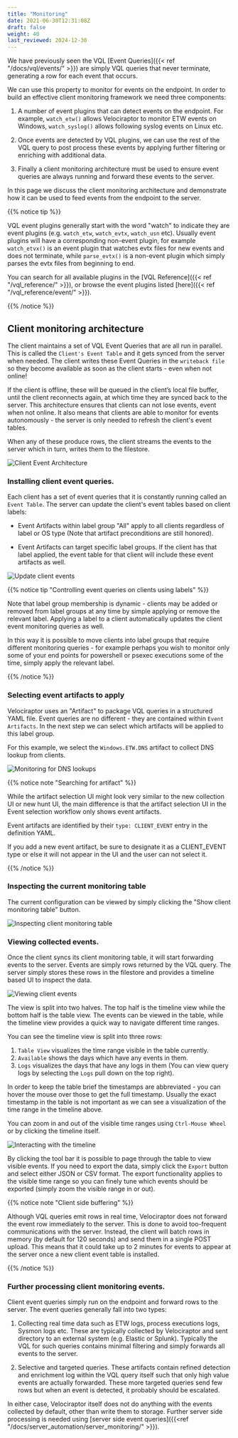 ```yaml
---
title: "Monitoring"
date: 2021-06-30T12:31:08Z
draft: false
weight: 40
last_reviewed: 2024-12-30
---
```


We have previously seen the VQL [Event Queries]({{< ref
"/docs/vql/events/" >}}) are simply VQL queries that never terminate,
generating a row for each event that occurs.

We can use this property to monitor for events on the endpoint. In
order to build an effective client monitoring framework we need three
components:

1. A number of event plugins that can detect events on the
   endpoint. For example, `watch_etw()` allows Velociraptor to monitor
   ETW events on Windows, `watch_syslog()` allows following syslog
   events on Linux etc.

2. Once events are detected by VQL plugins, we can use the rest of the
   VQL query to post process these events by applying further
   filtering or enriching with additional data.

3. Finally a client monitoring architecture must be used to ensure
   event queries are always running and forward these events to the
   server.

In this page we discuss the client monitoring architecture and
demonstrate how it can be used to feed events from the endpoint to the
server.

{{% notice tip %}}

VQL event plugins generally start with the word "watch" to indicate they are
event plugins (e.g. `watch_etw`, `watch_evtx`, `watch_usn` etc). Usually event
plugins will have a corresponding non-event plugin, for example `watch_etvx()`
is an event plugin that watches evtx files for new events and does not
terminate, while `parse_evtx()` is a non-event plugin which simply parses the
evtx files from beginning to end.

You can search for all available plugins in the
[VQL Reference]({{< ref "/vql_reference/" >}}),
or browse the event plugins listed
[here]({{< ref "/vql_reference/event/" >}}).

{{% /notice %}}

## Client monitoring architecture

The client maintains a set of VQL Event Queries that are all run in
parallel. This is called the `Client's Event Table` and it gets synced
from the server when needed. The client writes these Event Queries in
the `writeback file` so they become available as soon as the client
starts - even when not online!

If the client is offline, these will be queued in the client’s local
file buffer, until the client reconnects again, at which time they are
synced back to the server. This architecture ensures that clients can
not lose events, event when not online. It also means that clients are
able to monitor for events autonomously - the server is only needed to
refresh the client's event tables.

When any of these produce rows, the client streams the events to the
server which in turn, writes them to the filestore.

![Client Event Architecture](client_events_arch.svg)


### Installing client event queries.

Each client has a set of event queries that it is constantly running
called an `Event Table`. The server can update the client's event
tables based on client labels:

* Event Artifacts within label group "All" apply to all clients
  regardless of label or OS type (Note that artifact preconditions are
  still honored).

* Event Artifacts can target specific label groups. If the client has
  that label applied, the event table for that client will include
  these event artifacts as well.

![Update client events](updating_client_events.png)

{{% notice tip "Controlling event queries on clients using labels" %}}

Note that label group membership is dynamic - clients may be added or
removed from label groups at any time by simple applying or remove the
relevant label. Applying a label to a client automatically updates the
client event monitoring queries as well.

In this way it is possible to move clients into label groups that
require different monitoring queries - for example perhaps you wish to
monitor only some of your end points for powershell or psexec
executions some of the time, simply apply the relevant label.

{{% /notice %}}

### Selecting event artifacts to apply

Velociraptor uses an "Artifact" to package VQL queries in a structured
YAML file. Event queries are no different - they are contained within
`Event Artifacts`. In the next step we can select which artifacts will
be applied to this label group.

For this example, we select the `Windows.ETW.DNS` artifact to collect
DNS lookup from clients.

![Monitoring for DNS lookups](dns_monitoring.png)

{{% notice note "Searching for artifact" %}}

While the artifact selection UI might look very similar to the new
collection UI or new hunt UI, the main difference is that the artifact
selection UI in the Event selection workflow only shows event
artifacts.

Event artifacts are identified by their `type: CLIENT_EVENT` entry in
the definition YAML.

If you add a new event artifact, be sure to designate it as a
CLIENT_EVENT type or else it will not appear in the UI and the user
can not select it.

{{% /notice %}}

### Inspecting the current monitoring table

The current configuration can be viewed by simply clicking the "Show
client monitoring table" button.

![Inspecting client monitoring table](inspecting_table.png)

### Viewing collected events.

Once the client syncs its client monitoring table, it will start
forwarding events to the server. Events are simply rows returned by
the VQL query. The server simply stores these rows in the filestore
and provides a timeline based UI to inspect the data.

![Viewing client events](viewing_client_events.png)

The view is split into two halves. The top half is the timeline view
while the bottom half is the table view. The events can be viewed in
the table, while the timeline view provides a quick way to navigate
different time ranges.

You can see the timeline view is split into three rows:

1. `Table View` visualizes the time range visible in the table currently.
2. `Available` shows the days which have any events in them.
3. `Logs` visualizes the days that have any logs in them (You can view query
   logs by selecting the `Logs` pull down on the top right).

In order to keep the table brief the timestamps are abbreviated - you
can hover the mouse over those to get the full timestamp. Usually the
exact timestamp in the table is not important as we can see a
visualization of the time range in the timeline above.

You can zoom in and out of the visible time ranges using `Ctrl-Mouse
Wheel` or by clicking the timeline itself.

![Interacting with the timeline](event-monitoring-1.png)

By clicking the tool bar it is possible to page through the table to
view visible events. If you need to export the data, simply click the
`Export` button and select either JSON or CSV format. The export
functionality applies to the visible time range so you can finely tune
which events should be exported (simply zoom the visible range in or
out).

{{% notice note "Client side buffering" %}}

Although VQL queries emit rows in real time, Velociraptor does not
forward the event row immediately to the server. This is done to avoid
too-frequent communications with the server. Instead, the client will
batch rows in memory (by default for 120 seconds) and send them in a
single POST upload. This means that it could take up to 2 minutes for
events to appear at the server once a new client event table is
installed.

{{% /notice %}}

### Further processing client monitoring events.

Client event queries simply run on the endpoint and forward rows to
the server. The event queries generally fall into two types:

1. Collecting real time data such as ETW logs, process executions
   logs, Sysmon logs etc. These are typically collected by
   Velociraptor and sent directory to an external system (e.g. Elastic
   or Splunk). Typically the VQL for such queries contains minimal
   filtering and simply forwards all events to the server.

2. Selective and targeted queries. These artifacts contain refined
   detection and enrichment log within the VQL query itself such that
   only high value events are actually forwarded. These more targeted
   queries send few rows but when an event is detected, it probably
   should be escalated.

In either case, Velociraptor itself does not do anything with the
events collected by default, other than write them to storage. Further
server side processing is needed using
[server side event queries]({{<ref "/docs/server_automation/server_monitoring/" >}}).
